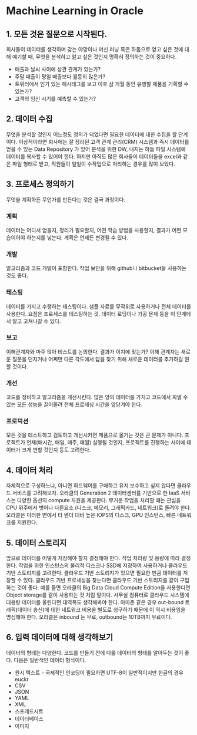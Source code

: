 # Machine Learning in Oracle

## 1. 모든 것은 질문으로 시작된다.                  
회사들이 데이터를 생각하며 갖는 야망이나 머신 러닝 혹은 하둡으로 얻고 싶은 것에 대해 얘기할 때, 무엇을 분석하고 알고 싶은 것인지 명확히 정의하는 것이 중요하다.

* 매출과 날씨 사이에 상관 관계가 있는가?
* 주말 매출이 평일 매출보다 월등히 많은가?
* 트위터에서 인기 있는 해시태그를 보고 이후 삼 개월 동안 유행할 제품을 기획할 수 있는가?
* 고객의 임신 시기를 예측할 수 있는가?

## 2. 데이터 수집

무엇을 분석할 것인지 어느정도 정의가 되었다면 필요한 데이터에 대한 수집을 할 단계이다. 이상적이라면 회사에는 잘 정리된 고객 관계 관리(CRM) 시스템과 즉시 데이터를 얻을 수 있는 Data Repository 가 있어 분석을 위한 DW, 내지는 하둡 파일 시스템에 데이터를 복사할 수 있어야 한다. 하지만 아직도 많은 회사들이 데이터들을 excel과 같은 파일 형태로 받고, 직원들이 일일이 수작업으로 처리하는 경우를 많이 보았다.

## 3. 프로세스 정의하기
무엇을 계획하든 무언가를 만든다는 것은 결국 과정이다. 

### 계획 
데이터는 어디서 얻을지, 정리가 필요할지, 어떤 학습 방법을 사용할지, 결과가 어떤 모습이어야 하는지를 넣는다. 계획은 언제든 변경될 수 있다.

### 개발
알고리즘과 코드 개발이 포함한다. 작업 보안을 위해 github나 bitbucket을 사용하는 것도 좋다.

### 테스팅
데이터를 가지고 수행하는 테스팅이다. 샘플 자료를 무작위로 사용하거나 전체 데이터를 사용한다. 요점은 프로세스를 테스팅하는 것. 데이터 로딩이나 가공 문제 등을 이 단계에서 알고 고쳐나갈 수 있다.

### 보고
이해관계자와 마주 앉아 테스트를 논의한다. 결과가 이치에 맞는가? 이해 관계자는 새로운 질문을 던지거나 어쩌면 다른 각도에서 답을 찾기 위해 새로운 데이터를 추가하길 원할 것이다.

### 개선 
코드를 정비하고 알고리즘을 개선시킨다. 많은 양의 데이터를 가지고 코드에서 짜낼 수 있는 모든 성능을 끌어올려 전체 프로세싱 시간을 앞당겨야 한다.        

### 프로덕션
모든 것을 테스트하고 검토하고 개선시키면 제품으로 옮기는 것은 큰 문제가 아니다. 프로젝트가 언제(매시간, 매일, 매주, 매월) 실행될 것인지, 프로젝트를 진행하는 사이에 데이터가 크게 변할 것인지 등도 고려한다.  

## 4. 데이터 처리
자체적으로 구성하느냐, 아니면 하드웨어를 구매하고 유지 보수하고 싶지 않다면 클라우드 서비스를 고려해보자. 오라클의 Generation 2 데이터센터를 기반으로 한 IaaS 서비스는 다양한 옵션의 compute 자원을 제공한다. 무거운 작업을 처리할 떄는 관심을 CPU 위주에서 벗어나 다른요소 (디스크, 메모리, 그래픽카드, 네트워크)로 돌려야 한다. 오라클은 이러한 면에서 타 벤더 대비 높은 IOPS의 디스크, GPU 인스턴스, 빠른 네트워크를 지원한다. 

## 5. 데이터 스토리지
앞으로 데이터를 어떻게 저장해야 할지 결정해야 한다. 작업 처리량 및 용량에 따라 결정한다. 작업을 위한 인스턴스의 물리적 디스크나 SSD에 저장하여 사용하거나 클라우드 기반 스토리지를 고려한다. 클라우드 기반 스토리지가 있으면 필요한 만큼 데이터를 저장할 수 있다. 클라우드 기반 프로세싱을 찾는다면 클라우드 기반 스토리지를 같이 구입하는 것이 좋다. 예를 들면 오라클의 Big Data Cloud Compute Edition을 사용한다면 Object storage를 같이 사용하는 것 처럼 말이다. 사무실 컴퓨터로 클라우드 시스템에 대용량 데이터를 올린다면 대역폭도 생각해봐야 한다. 아마존 같은 경우 out-bound 트래픽(데이터 송신)에 대한 네트워크 비용을 별도로 청구하기 때문에 이 역시 비용임을 명심해야 한다. 오라클은 inbound 는 무료, outbound는 10TB까지 무료이다.         

## 6. 입력 데이터에 대해 생각해보기
데이터의 형태는 다양한다. 코드를 만들기 전에 다룰 데이터의 형태를 알아두는 것이 좋다.  다음은 일반적인 데이터 형식이다.

* 원시 텍스트 - 국제적인 인코딩이 필요하면 UTF-8이 일반적이지만 한글의 경우 euckr
* CSV
* JSON
* YAML
* XML
* 스프레드시트
* 데이터베이스
* 이미지
                                                                                                                                                                                                                                                                                                                                                                                                                                                                                                                                                                                                                                                                                                                                                                                                                                                                                                                                                                                                                                                                                                                                                                                                                                                                                                                                                                                                                                                                                                                                                                                                                                                                                                                                                                                                                                                                                                                                                                                                                                                                                                                                                                                                                                                                                                                                                                                                                                                                                                                                                                                                                                                                                                                                                                                                                                                                                                                                                                                                                                                                                                                                                                                                                                                                                                                                                                                            
<!--stackedit_data:
eyJoaXN0b3J5IjpbMjA0OTc1MjQ2NiwxODk5NDUxNDQyLDcwMD
gwMjE5OSwxMjc4MjM3MTUzLDE5MTg0MzExMTEsLTQwODg0Njcx
NCwtMzg0NTc2OTcyLC0xNTIwNjQ4ODA0XX0=
-->